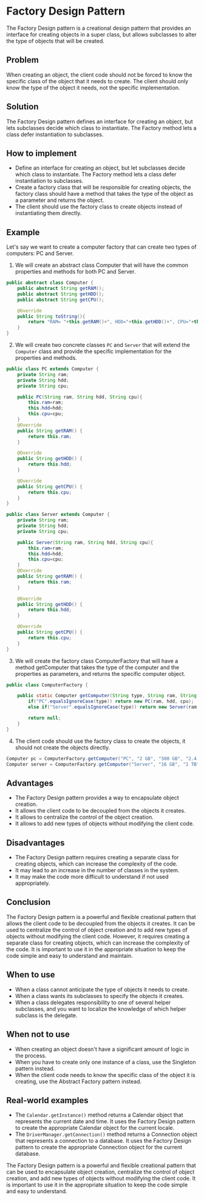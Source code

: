 # Factory Design Pattern

The Factory Design pattern is a creational design pattern that provides an interface for creating objects in a super class, but allows subclasses to alter the type of objects that will be created.

## **Problem**
When creating an object, the client code should not be forced to know the specific class of the object that it needs to create. The client should only know the type of the object it needs, not the specific implementation.

## **Solution**
The Factory Design pattern defines an interface for creating an object, but lets subclasses decide which class to instantiate. The Factory method lets a class defer instantiation to subclasses.

## **How to implement**
* Define an interface for creating an object, but let subclasses decide which class to instantiate. The Factory method lets a class defer instantiation to subclasses.
* Create a factory class that will be responsible for creating objects, the factory class should have a method that takes the type of the object as a parameter and returns the object.
* The client should use the factory class to create objects instead of instantiating them directly.

## **Example**
Let's say we want to create a computer factory that can create two types of computers: PC and Server.

1) We will create an abstract class Computer that will have the common properties and methods for both PC and Server.
```java
public abstract class Computer {
    public abstract String getRAM();
    public abstract String getHDD();
    public abstract String getCPU();

    @Override
    public String toString(){
        return "RAM= "+this.getRAM()+", HDD="+this.getHDD()+", CPU="+this.getCPU();
    }
}
```
2) We will create two concrete classes `PC` and `Server` that will extend the `Computer` class and provide the specific implementation for the properties and methods.
```java
public class PC extends Computer {
    private String ram;
    private String hdd;
    private String cpu;

    public PC(String ram, String hdd, String cpu){
        this.ram=ram;
        this.hdd=hdd;
        this.cpu=cpu;
    }
    @Override
    public String getRAM() {
        return this.ram;
    }

    @Override
    public String getHDD() {
        return this.hdd;
    }

    @Override
    public String getCPU() {
        return this.cpu;
    }
}

public class Server extends Computer {
    private String ram;
    private String hdd;
    private String cpu;

    public Server(String ram, String hdd, String cpu){
        this.ram=ram;
        this.hdd=hdd;
        this.cpu=cpu;
    }
    @Override
    public String getRAM() {
        return this.ram;
    }

    @Override
    public String getHDD() {
        return this.hdd;
    }

    @Override
    public String getCPU() {
        return this.cpu;
    }
}
```
3) We will create the factory class ComputerFactory that will have a method getComputer that takes the type of the computer and the properties as parameters, and returns the specific computer object.
```java
public class ComputerFactory {

    public static Computer getComputer(String type, String ram, String hdd, String cpu){
        if("PC".equalsIgnoreCase(type)) return new PC(ram, hdd, cpu);
        else if("Server".equalsIgnoreCase(type)) return new Server(ram, hdd, cpu);

        return null;
    }
}
```
4) The client code should use the factory class to create the objects, it should not create the objects directly.
```java
Computer pc = ComputerFactory.getComputer("PC", "2 GB", "500 GB", "2.4 GHz");
Computer server = ComputerFactory.getComputer("Server", "16 GB", "1 TB", "2.9 GHz");
```
## **Advantages**
* The Factory Design pattern provides a way to encapsulate object creation.
* It allows the client code to be decoupled from the objects it creates.
* It allows to centralize the control of the object creation.
* It allows to add new types of objects without modifying the client code.
## **Disadvantages**
* The Factory Design pattern requires creating a separate class for creating objects, which can increase the complexity of the code.
* It may lead to an increase in the number of classes in the system.
* It may make the code more difficult to understand if not used appropriately.
## **Conclusion**
The Factory Design pattern is a powerful and flexible creational pattern that allows the client code to be decoupled from the objects it creates. It can be used to centralize the control of object creation and to add new types of objects without modifying the client code. However, it requires creating a separate class for creating objects, which can increase the complexity of the code. It is important to use it in the appropriate situation to keep the code simple and easy to understand and maintain.
## **When to use**
* When a class cannot anticipate the type of objects it needs to create.
* When a class wants its subclasses to specify the objects it creates.
* When a class delegates responsibility to one of several helper subclasses, and you want to localize the knowledge of which helper subclass is the delegate.
## **When not to use**
* When creating an object doesn't have a significant amount of logic in the process.
* When you have to create only one instance of a class, use the Singleton pattern instead.
* When the client code needs to know the specific class of the object it is creating, use the Abstract Factory pattern instead.
## **Real-world examples**
* The `Calendar.getInstance()` method returns a Calendar object that represents the current date and time. It uses the Factory Design pattern to create the appropriate Calendar object for the current locale.
* The `DriverManager.getConnection()` method returns a Connection object that represents a connection to a database. It uses the Factory Design pattern to create the appropriate Connection object for the current database.

The Factory Design pattern is a powerful and flexible creational pattern that can be used to encapsulate object creation, centralize the control of object creation, and add new types of objects without modifying the client code. It is important to use it in the appropriate situation to keep the code simple and easy to understand.
